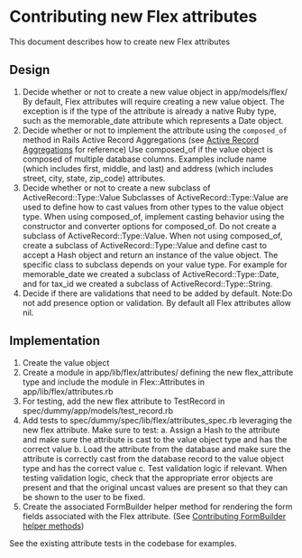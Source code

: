# Contributing new Flex attributes

This document describes how to create new Flex attributes

## Design

1. Decide whether or not to create a new value object in app/models/flex/
   By default, Flex attributes will require creating a new value object. The exception is if the type of the attribute is already a native Ruby type, such as the memorable_date attribute which represents a Date object.
2. Decide whether or not to implement the attribute using the `composed_of` method in Rails Active Record Aggregations (see [Active Record Aggregations](https://api.rubyonrails.org/classes/ActiveRecord/Aggregations/ClassMethods.html) for reference)
   Use composed_of if the value object is composed of multiple database columns. Examples include name (which includes first, middle, and last) and address (which includes street, city, state, zip_code) attributes.
3. Decide whether or not to create a new subclass of ActiveRecord::Type::Value
   Subclasses of ActiveRecord::Type::Value are used to define how to cast values from other types to the value object type. When using composed_of, implement casting behavior using the constructor and converter options for composed_of. Do not create a subclass of ActiveRecord::Type::Value. When not using composed_of, create a subclass of ActiveRecord::Type::Value and define cast to accept a Hash object and return an instance of the value object. The specific class to subclass depends on your value type. For example for memorable_date we created a subclass of ActiveRecord::Type::Date, and for tax_id we created a subclass of ActiveRecord::Type::String.
4. Decide if there are validations that need to be added by default.
   Note:Do not add presence option or validation. By default all Flex attributes allow nil.

## Implementation

1. Create the value object
2. Create a module in app/lib/flex/attributes/ defining the new flex_attribute type and include the module in Flex::Attributes in app/lib/flex/attributes.rb
3. For testing, add the new flex attribute to TestRecord in spec/dummy/app/models/test_record.rb
4. Add tests to spec/dummy/spec/lib/flex/attributes_spec.rb leveraging the new flex attribute. Make sure to test:
  a. Assign a Hash to the attribute and make sure the attribute is cast to the value object type and has the correct value
  b. Load the attribute from the database and make sure the attribute is correctly cast from the database record to the value object type and has the correct value
  c. Test validation logic if relevant. When testing validation logic, check that the appropriate error objects are present and that the original uncast values are present so that they can be shown to the user to be fixed.
5. Create the associated FormBuilder helper method for rendering the form fields associated with the Flex attribute. (See [Contributing FormBuilder helper methods](/docs/contributing/contributing-form-builder-helper-methods.md))

See the existing attribute tests in the codebase for examples.
